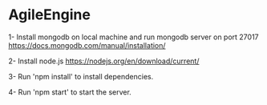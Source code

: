 # AgileEngine
1- Install mongodb on local machine and run mongodb server on port 27017
https://docs.mongodb.com/manual/installation/

2- Install node.js
https://nodejs.org/en/download/current/

3- Run 'npm install' to install dependencies.

4- Run 'npm start' to start the server.
